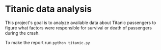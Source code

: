 # Titanic data analysis

This project's goal is to analyze available data about Titanic passengers to figure 
what factors were responsible for survival or death of passengers during the crash.

To make the report run
```python titanic.py```

